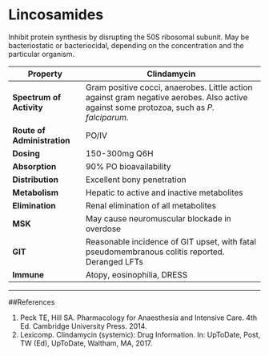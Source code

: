 # Lincosamides

Inhibit protein synthesis by disrupting the 50S ribosomal subunit. May be bacteriostatic or bacteriocidal, depending on the concentration and the particular organism.

|Property|Clindamycin
|--|--|
|**Spectrum of Activity**|Gram positive cocci, anaerobes. Little action against gram negative aerobes. Also active against some protozoa, such as *P. falciparum*.
|**Route of Administration**|PO/IV
|**Dosing**|150-300mg Q6H
|**Absorption**|90% PO bioavailability
|**Distribution**|Excellent bony penetration
|**Metabolism**|Hepatic to active and inactive metabolites
|**Elimination**|Renal elimination of all metabolites
|**MSK**|May cause neuromuscular blockade in overdose
|**GIT**|Reasonable incidence of GIT upset, with fatal pseudomembranous colitis reported. Deranged LFTs
|**Immune**|Atopy, eosinophilia, DRESS

---
##References
1. Peck TE, Hill SA. Pharmacology for Anaesthesia and Intensive Care. 4th Ed. Cambridge University Press. 2014.  
2. Lexicomp. Clindamycin (systemic): Drug Information. In: UpToDate, Post, TW (Ed), UpToDate, Waltham, MA, 2017.